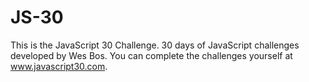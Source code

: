 # JS-30

This is the JavaScript 30 Challenge. 30 days of JavaScript challenges developed by Wes Bos. You can complete the challenges yourself at
www.javascript30.com. 

